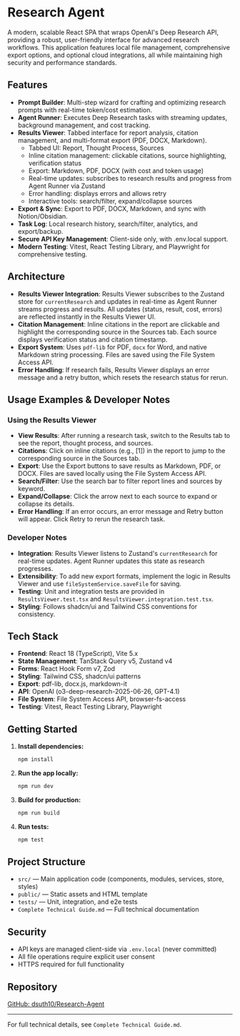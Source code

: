 # Research Agent

A modern, scalable React SPA that wraps OpenAI's Deep Research API, providing a robust, user-friendly interface for advanced research workflows. This application features local file management, comprehensive export options, and optional cloud integrations, all while maintaining high security and performance standards.

## Features
- **Prompt Builder**: Multi-step wizard for crafting and optimizing research prompts with real-time token/cost estimation.
- **Agent Runner**: Executes Deep Research tasks with streaming updates, background management, and cost tracking.
- **Results Viewer**: Tabbed interface for report analysis, citation management, and multi-format export (PDF, DOCX, Markdown). 
  - Tabbed UI: Report, Thought Process, Sources
  - Inline citation management: clickable citations, source highlighting, verification status
  - Export: Markdown, PDF, DOCX (with cost and token usage)
  - Real-time updates: subscribes to research results and progress from Agent Runner via Zustand
  - Error handling: displays errors and allows retry
  - Interactive tools: search/filter, expand/collapse sources
- **Export & Sync**: Export to PDF, DOCX, Markdown, and sync with Notion/Obsidian.
- **Task Log**: Local research history, search/filter, analytics, and export/backup.
- **Secure API Key Management**: Client-side only, with .env.local support.
- **Modern Testing**: Vitest, React Testing Library, and Playwright for comprehensive testing.

## Architecture
- **Results Viewer Integration**: Results Viewer subscribes to the Zustand store for `currentResearch` and updates in real-time as Agent Runner streams progress and results. All updates (status, result, cost, errors) are reflected instantly in the Results Viewer UI.
- **Citation Management**: Inline citations in the report are clickable and highlight the corresponding source in the Sources tab. Each source displays verification status and citation timestamp.
- **Export System**: Uses `pdf-lib` for PDF, `docx` for Word, and native Markdown string processing. Files are saved using the File System Access API.
- **Error Handling**: If research fails, Results Viewer displays an error message and a retry button, which resets the research status for rerun.

## Usage Examples & Developer Notes

### Using the Results Viewer
- **View Results**: After running a research task, switch to the Results tab to see the report, thought process, and sources.
- **Citations**: Click on inline citations (e.g., [1]) in the report to jump to the corresponding source in the Sources tab.
- **Export**: Use the Export buttons to save results as Markdown, PDF, or DOCX. Files are saved locally using the File System Access API.
- **Search/Filter**: Use the search bar to filter report lines and sources by keyword.
- **Expand/Collapse**: Click the arrow next to each source to expand or collapse its details.
- **Error Handling**: If an error occurs, an error message and Retry button will appear. Click Retry to rerun the research task.

### Developer Notes
- **Integration**: Results Viewer listens to Zustand's `currentResearch` for real-time updates. Agent Runner updates this state as research progresses.
- **Extensibility**: To add new export formats, implement the logic in Results Viewer and use `fileSystemService.saveFile` for saving.
- **Testing**: Unit and integration tests are provided in `ResultsViewer.test.tsx` and `ResultsViewer.integration.test.tsx`.
- **Styling**: Follows shadcn/ui and Tailwind CSS conventions for consistency.

## Tech Stack
- **Frontend**: React 18 (TypeScript), Vite 5.x
- **State Management**: TanStack Query v5, Zustand v4
- **Forms**: React Hook Form v7, Zod
- **Styling**: Tailwind CSS, shadcn/ui patterns
- **Export**: pdf-lib, docx.js, markdown-it
- **API**: OpenAI (o3-deep-research-2025-06-26, GPT-4.1)
- **File System**: File System Access API, browser-fs-access
- **Testing**: Vitest, React Testing Library, Playwright

## Getting Started
1. **Install dependencies:**
   ```bash
   npm install
   ```
2. **Run the app locally:**
   ```bash
   npm run dev
   ```
3. **Build for production:**
   ```bash
   npm run build
   ```
4. **Run tests:**
   ```bash
   npm test
   ```

## Project Structure
- `src/` — Main application code (components, modules, services, store, styles)
- `public/` — Static assets and HTML template
- `tests/` — Unit, integration, and e2e tests
- `Complete Technical Guide.md` — Full technical documentation

## Security
- API keys are managed client-side via `.env.local` (never committed)
- All file operations require explicit user consent
- HTTPS required for full functionality

## Repository
[GitHub: dsuth10/Research-Agent](https://github.com/dsuth10/Research-Agent)

---
For full technical details, see `Complete Technical Guide.md`. 